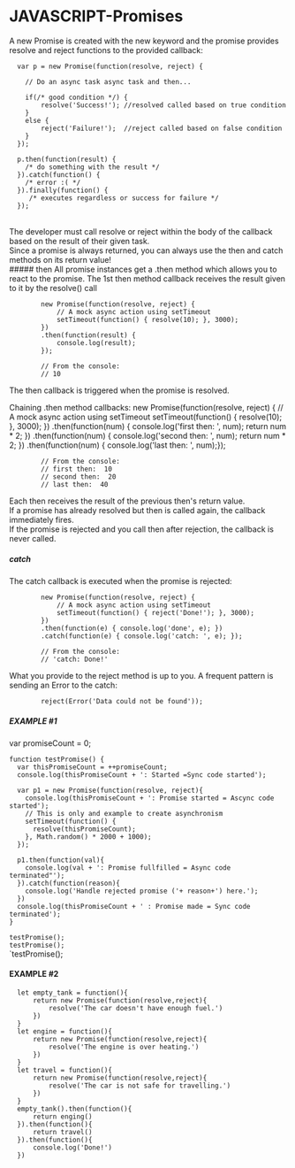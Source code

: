 # JAVASCRIPT-Promises

A new Promise is created with the new keyword and the promise provides resolve and reject functions to the provided callback:<br>

      var p = new Promise(function(resolve, reject) {
      	
      	// Do an async task async task and then...
      
      	if(/* good condition */) {
      		resolve('Success!'); //resolved called based on true condition
      	}
      	else {
      		reject('Failure!');  //reject called based on false condition
      	}
      });
      
      p.then(function(result) { 
      	/* do something with the result */
      }).catch(function() {
      	/* error :( */
      }).finally(function() {
         /* executes regardless or success for failure */ 
      });
<br>
The developer must call resolve or reject within the body of the callback based on the result of their given task.<br>
Since a promise is always returned, you can always use the then and catch methods on its return value!<br>
##### then
All promise instances get a .then method which allows you to react to the promise.  The 1st then method callback receives the result given to it by the resolve() call<br>

            new Promise(function(resolve, reject) {
            	// A mock async action using setTimeout
            	setTimeout(function() { resolve(10); }, 3000);
            })
            .then(function(result) {
            	console.log(result);
            });
            
            // From the console:
            // 10
The then callback is triggered when the promise is resolved.

Chaining .then method callbacks:
            new Promise(function(resolve, reject) { 
            	// A mock async action using setTimeout
            	setTimeout(function() { resolve(10); }, 3000);
            })
            .then(function(num) { console.log('first then: ', num); return num * 2; })
            .then(function(num) { console.log('second then: ', num); return num * 2; })
            .then(function(num) { console.log('last then: ', num);});
            
            // From the console:
            // first then:  10
            // second then:  20
            // last then:  40  
Each then receives the result of the previous then's return value.<br>
If a promise has already resolved but then is called again, the callback immediately fires.<br>
If the promise is rejected and you call then after rejection, the callback is never called. <br>
##### catch
The catch callback is executed when the promise is rejected:<br>

            new Promise(function(resolve, reject) {
            	// A mock async action using setTimeout
            	setTimeout(function() { reject('Done!'); }, 3000);
            })
            .then(function(e) { console.log('done', e); })
            .catch(function(e) { console.log('catch: ', e); });
            
            // From the console:
            // 'catch: Done!'
What you provide to the reject method is up to you. A frequent pattern is sending an Error to the catch:<br>

            reject(Error('Data could not be found'));

##### EXAMPLE #1

  var promiseCount = 0;

    function testPromise() { 
      var thisPromiseCount = ++promiseCount;
      console.log(thisPromiseCount + ': Started =Sync code started');
      
      var p1 = new Promise(function(resolve, reject){
        console.log(thisPromiseCount + ': Promise started = Ascync code started');
        // This is only and example to create asynchronism
        setTimeout(function() {
          resolve(thisPromiseCount); 
        }, Math.random() * 2000 + 1000);
      });
      
      p1.then(function(val){
        console.log(val + ': Promise fullfilled = Async code terminated"');
      }).catch(function(reason){
        console.log('Handle rejected promise ('+ reason+') here.');
      })
      console.log(thisPromiseCount + ' : Promise made = Sync code terminated');
    }

`testPromise();` <br>
`testPromise();` <br>
`testPromise(); <br>

#### EXAMPLE #2

      let empty_tank = function(){
          return new Promise(function(resolve,reject){
              resolve('The car doesn't have enough fuel.')
          })
      }
      let engine = function(){
          return new Promise(function(resolve,reject){
              resolve('The engine is over heating.')
          })
      }
      let travel = function(){
          return new Promise(function(resolve,reject){
              resolve('The car is not safe for travelling.')
          })
      }
      empty_tank().then(function(){
          return enging()
      }).then(function(){
          return travel()
      }).then(function(){
          console.log('Done!')
      })
